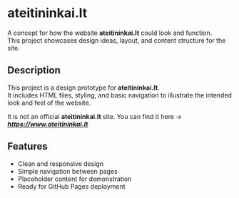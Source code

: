 # ateitininkai.lt

A concept for how the website **ateitininkai.lt** could look and function.  
This project showcases design ideas, layout, and content structure for the site.

## Description

This project is a design prototype for **ateitininkai.lt**.  
It includes HTML files, styling, and basic navigation to illustrate the intended look and feel of the website.

It is not an official **ateitininkai.lt** site. You can find it here -> ***https://www.ateitininkai.lt***

## Features

- Clean and responsive design
- Simple navigation between pages
- Placeholder content for demonstration
- Ready for GitHub Pages deployment